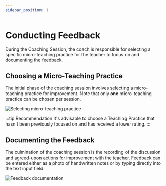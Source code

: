```yaml
---
sidebar_position: 1
---
```


# Conducting Feedback

During the Coaching Session, the coach is responsible for selecting a specific micro-teaching practice for the teacher to focus on and documenting the feedback.

## Choosing a Micro-Teaching Practice

The initial phase of the coaching session involves selecting a micro-teaching practice for improvement. Note that only **one** micro-teaching practice can be chosen per session.

![Selecting micro-teaching practice](/img/coaching_process/select_micro_teaching_practice.png)

:::tip Recommendation
It's advisable to choose a Teaching Practice that hasn't been previously focused on and has received a lower rating.
:::

## Documenting the Feedback

The culmination of the coaching session is the recording of the discussion and agreed-upon actions for improvement with the teacher. Feedback can be entered either as a photo of handwritten notes or by typing directly into the text input field.

![Feedback documentation](/img/coaching_process/feedback_content.png)
